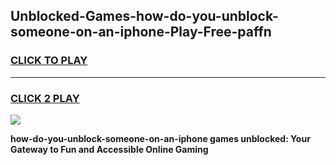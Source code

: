 
## Unblocked-Games-how-do-you-unblock-someone-on-an-iphone-Play-Free-paffn
<h3>
<a href="https://premium76.site?title=how-do-you-unblock-someone-on-an-iphone&ref=18A1">CLICK TO PLAY</a></h3>
<hr>

<h3>
<a href="https://premium76.site?title=how-do-you-unblock-someone-on-an-iphone&ref=18A1">CLICK 2 PLAY</a>
  
</h3>

<a href="https://premium76.site?title=how-do-you-unblock-someone-on-an-iphone&ref=18A1"><img src="https://clearcache.store/games.png"></a>


**how-do-you-unblock-someone-on-an-iphone games unblocked: Your Gateway to Fun and Accessible Online Gaming**
